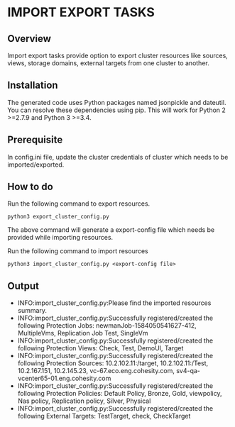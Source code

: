 # IMPORT EXPORT TASKS

## Overview

Import export tasks provide option to export cluster resources like sources, views, storage domains, external targets from one cluster to another.

## Installation

The generated code uses Python packages named jsonpickle and dateutil. You can resolve these dependencies using pip. This will work for Python 2 >=2.7.9 and Python 3 >=3.4.

## Prerequisite

In config.ini file, update the cluster credentials of cluster which needs to be imported/exported.

## How to do

Run the following command to export resources.
```
python3 export_cluster_config.py
```
The above command will generate a export-config file which needs be provided while importing resources.

Run the following command to import resources
```
python3 import_cluster_config.py <export-config file>
```

## Output

* INFO:import_cluster_config.py:Please find the imported resources summary.
* INFO:import_cluster_config.py:Successfully registered/created the following Protection Jobs:
newmanJob-1584050541627-412, MultipleVms, Replication Job Test, SingleVm
* INFO:import_cluster_config.py:Successfully registered/created the following Protection Views:
Check, Test, DemoUI, Target
* INFO:import_cluster_config.py:Successfully registered/created the following Protection Sources:
10.2.102.11:/target, 10.2.102.11:/Test, 10.2.167.151, 10.2.145.23, vc-67.eco.eng.cohesity.com, sv4-qa-vcenter65-01.eng.cohesity.com
* INFO:import_cluster_config.py:Successfully registered/created the following Protection Policies:
Default Policy, Bronze, Gold, viewpolicy, Nas policy, Replication policy, Silver, Physical
* INFO:import_cluster_config.py:Successfully registered/created the following External Targets:
TestTarget, check, CheckTarget
